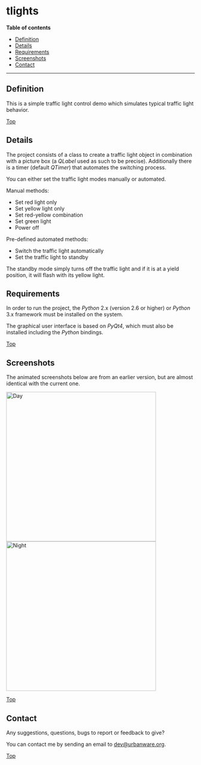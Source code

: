 # tlights

**Table of contents**
*   [Definition](#definition)
*   [Details](#details)
*   [Requirements](#requirements)
*   [Screenshots](#screenshots)
*   [Contact](#contact)

----

## Definition

This is a simple traffic light control demo which simulates typical traffic light behavior.

[Top](#tlights)

## Details

The project consists of a class to create a traffic light object in combination with a picture box (a *QLabel* used as such to be precise). Additionally there is a timer (default *QTimer*) that automates the switching process.

You can either set the traffic light modes manually or automated.

Manual methods:
*   Set red light only
*   Set yellow light only
*   Set red-yellow combination
*   Set green light
*   Power off

Pre-defined automated methods:
*   Switch the traffic light automatically
*   Set the traffic light to standby

The standby mode simply turns off the traffic light and if it is at a yield position, it will flash with its yellow light.

## Requirements

In order to run the project, the *Python* 2.x (version 2.6 or higher) or *Python* 3.x framework must be installed on the system.

The graphical user interface is based on *PyQt4*, which must also be installed including the *Python* bindings.

[Top](#tlights)

## Screenshots

The animated screenshots below are from an earlier version, but are almost identical with the current one.

<img src="https://raw.githubusercontent.com/urbanware-org/tlights/master/gif/day.gif" alt="Day" height="400px" width="400x" align="left"/>
<img src="https://raw.githubusercontent.com/urbanware-org/tlights/master/gif/night.gif" alt="Night" height="400px" width="400px"/>

[Top](#tlights)

## Contact

Any suggestions, questions, bugs to report or feedback to give?

You can contact me by sending an email to <dev@urbanware.org>.

[Top](#tlights)
